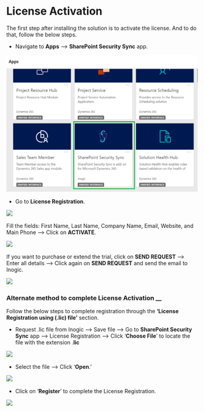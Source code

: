 # License Activation

The first step after installing the solution is to activate the license. And to do that, follow the below steps.

* Navigate to **Apps** --> **SharePoint Security Sync** app.

![](<../../.gitbook/assets/7 (1).png>)

* Go to **License Registration**.

![](<../../.gitbook/assets/Assign Sec\_5.png>)

Fill the fields: First Name, Last Name, Company Name, Email, Website, and Main Phone --> Click on **ACTIVATE**.

![](<../../.gitbook/assets/Assign Sec\_1.png>)

If you want to purchase or extend the trial, click on **SEND REQUEST** --> Enter all details --> Click again on **SEND REQUEST** and send the email to Inogic.

![](<../../.gitbook/assets/Assign Sec\_2.png>)

### Alternate method to complete License Activation __&#x20;

Follow the below steps to complete registration through the **‘License Registration using (.lic) file’** section.

* Request .lic file from Inogic --> Save file --> Go to **SharePoint Security Sync** app --> License Registration --> Click ‘**Choose File**’ to locate the file with the extension .**lic**

![](<../../.gitbook/assets/Assign Sec\_4.png>)

* Select the file --> Click ‘**Open**.’

![](<../../.gitbook/assets/Assign Sec\_6.png>)

* Click on ‘**Register**’ to complete the License Registration.

![](<../../.gitbook/assets/Assign Sec\_3.png>)
